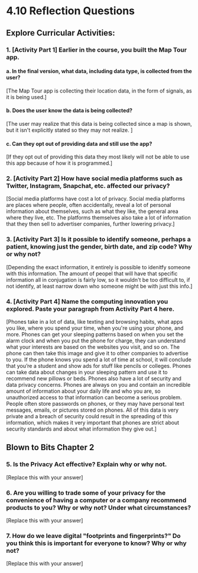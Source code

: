 # 4.10 Reflection Questions

## Explore Curricular Activities:

### 1. [Activity Part 1] Earlier in the course, you built the Map Tour app.
#### a. In the final version, what data, including data type, is collected from the user?

[The Map Tour app is collecting their location data, in the form of signals, as it is being used.]

#### b. Does the user know the data is being collected?

[The user may realize that this data is being collected since a map is shown, but it isn't explicitly stated so they may not realize. ]

#### c. Can they opt out of providing data and still use the app?

[If they opt out of providing this data they most likely will not be able to use this app because of how it is programmed.]

### 2. [Activity Part 2] How have social media platforms such as Twitter, Instagram, Snapchat, etc. affected our privacy?

[Social media platforms have cost a lot of privacy. Social media platforms are places where people, often accidentally, reveal a lot of personal information about themselves, such as what they like, the general area where they live, etc. The platforms themselves also take a lot of information that they then sell to advertiser companies, further lowering privacy.]

### 3. [Activity Part 3] Is it possible to identify someone, perhaps a patient, knowing just the gender, birth date, and zip code? Why or why not?

[Depending the exact information, it entirely is possible to idenitfy someone with this information. The amount of peopel that will have that specific information all in conjugation is fairly low, so it wouldn't be too difficult to, if not identify, at least narrow down who someone might be with just this info.]

### 4. [Activity Part 4] Name the computing innovation you explored. Paste your paragraph from Activity Part 4 here.

[Phones take in a lot of data, like texting and browsing habits, what apps you like, where you spend your time, when you're using your phone, and more. Phones can get your sleeping patterns based on when you set the alarm clock and when you put the phone for charge, they can understand what your interests are based on the websites you visit, and so on. The phone can then take this image and give it to other companies to advertise to you. If the phone knows you spend a lot of time at school, it will conclude that you’re a student and show ads for stuff like pencils or colleges. Phones can take data about changes in your sleeping pattern and use it to recommend new pillows or beds.
Phones also have a lot of security and data privacy concerns. Phones are always on you and contain an incredible amount of information about your daily life and who you are, so unauthorized access to that information can become a serious problem. People often store passwords on phones, or they may have personal text messages, emails, or pictures stored on phones. All of this data is very private and a breach of security could result in the spreading of this information, which makes it very important that phones are strict about security standards and about what information they give out.]

## Blown to Bits Chapter 2

### 5. Is the Privacy Act effective? Explain why or why not.

[Replace this with your answer]

### 6. Are you willing to trade some of your privacy for the convenience of having a computer or a company recommend products to you? Why or why not? Under what circumstances?

[Replace this with your answer]

### 7. How do we leave digital "footprints and fingerprints?" Do you think this is important for everyone to know? Why or why not?

[Replace this with your answer]

